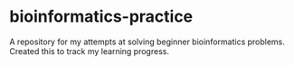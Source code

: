 # bioinformatics-practice
A repository for my attempts at solving beginner bioinformatics problems. Created this to track my learning progress. 
